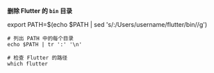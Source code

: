 

**删除 Flutter 的 `bin` 目录**

export PATH=$(echo $PATH | sed 's/:\/Users\/username\/flutter\/bin//g')



```
# 列出 PATH 中的每个目录
echo $PATH | tr ':' '\n'
```



```
# 检查 Flutter 的路径
which flutter
```



